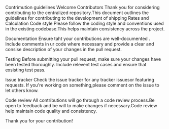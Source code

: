 Contrimution guidelines
Welcome Contributors
Thank you for considering contributing to the centralized repository.This document outlines the guidelines for contributing to the development of shipping Rates and Calculation
Code style
Please follow the coding style and conventions used in the existing codebase.This helps maintain consistency across the project.

Documentation
Ensure taht your contributions are well-documented . Include comments in ur code where necessary and provide a clear and consise description of your changes in the pull request.

Testing 
Before submitting your pull request, make sure your changes have been tested thoroughly. Include relevent test cases and ensure that exsisting test pass.

Issue tracker
Check the issue tracker for any tracker issuesor featuring requests. If you're working on something,please comment on the issue to let others know.

Code review
All contributions will go through a code review process.Be open to feedback and be will to make changes if necessary.Code review help maintain code quality and consistency.

Thank you for your contribution!

